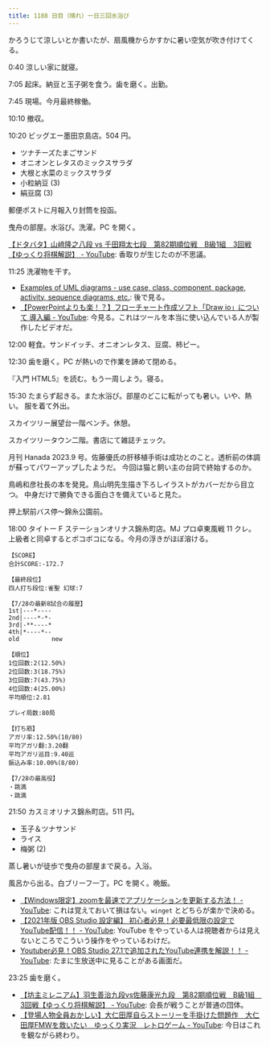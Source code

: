 ```yaml
---
title: 1188 日目（晴れ）一日三回水浴び
---
```


かろうじて涼しいとか書いたが、扇風機からかすかに暑い空気が吹き付けてくる。

0:40 涼しい家に就寝。

7:05 起床。納豆と玉子粥を食う。歯を磨く。出勤。

7:45 現場。今月最終稼働。

10:10 撤収。

10:20 ビッグエー墨田京島店。504 円。

* ツナチーズたまごサンド
* オニオンとレタスのミックスサラダ
* 大根と水菜のミックスサラダ
* 小粒納豆 (3)
* 絹豆腐 (3)

郵便ポストに月報入り封筒を投函。

曳舟の部屋。水浴び。洗濯。PC を開く。

[【ドタバタ】山﨑隆之八段 vs 千田翔太七段　第82期順位戦　B級1組　3回戦【ゆっくり将棋解説】 - YouTube](https://www.youtube.com/watch?v=UpjJK5E8188):
香取りが生じたのが不思議。

11:25 洗濯物を干す。

* [Examples of UML diagrams - use case, class, component, package, activity, sequence diagrams, etc.](https://www.uml-diagrams.org/index-examples.html):
  後で見る。
* [【PowerPointよりも楽！？】フローチャート作成ソフト「Draw io」について 導入編 - YouTube](https://www.youtube.com/watch?v=UvCJowLmeTc):
  今見る。これはツールを本当に使い込んでいる人が製作したビデオだ。

12:00 軽食。サンドイッチ、オニオンレタス、豆腐、柿ピー。

12:30 歯を磨く。PC が熱いので作業を諦めて閉める。

『入門 HTML5』を読む。もう一周しよう。寝る。

15:30 たまらず起きる。また水浴び。部屋のどこに転がっても暑い。いや、熱い。
服を着て外出。

スカイツリー展望台一階ベンチ。休憩。

スカイツリータウン二階。書店にて雑誌チェック。

月刊 Hanada 2023.9 号。佐藤優氏の肝移植手術は成功とのこと。透析前の体調が蘇ってパワーアップしたようだ。
今回は猫と飼い主の台詞で終始するのか。

鳥嶋和彦社長の本を発見。鳥山明先生描き下ろしイラストがカバーだから目立つ。
中身だけで勝負できる面白さを備えていると見た。

押上駅前バス停～錦糸公園前。

18:00 タイトー F ステーションオリナス錦糸町店。MJ プロ卓東風戦 11 クレ。
上級者と同卓するとボコボコになる。今月の浮きがほぼ溶ける。

```text
【SCORE】
合計SCORE:-172.7

【最終段位】
四人打ち段位:雀聖 幻球:7

【7/28の最新8試合の履歴】
1st|---*----
2nd|----*-*-
3rd|-**----*
4th|*----*--
old         new

【順位】
1位回数:2(12.50%)
2位回数:3(18.75%)
3位回数:7(43.75%)
4位回数:4(25.00%)
平均順位:2.81

プレイ局数:80局

【打ち筋】
アガリ率:12.50%(10/80)
平均アガリ翻:3.20翻
平均アガリ巡目:9.40巡
振込み率:10.00%(8/80)

【7/28の最高役】
・跳満
・跳満
```

21:50 カスミオリナス錦糸町店。511 円。

* 玉子＆ツナサンド
* ライス
* 梅粥 (2)

蒸し暑いが徒歩で曳舟の部屋まで戻る。入浴。

風呂から出る。白ブリーフ一丁。PC を開く。晩飯。

* [【Windows限定】zoomを最速でアプリケーションを更新する方法！ - YouTube](https://www.youtube.com/watch?v=-g21QQdxehk):
  これは覚えておいて損はない。`winget` とどちらが楽かで決める。
* [【2021年版 OBS Studio 設定編】 初心者必見！必要最低限の設定でYouTube配信！！ - YouTube](https://www.youtube.com/watch?v=IMUxoqoH040):
  YouTube をやっている人は視聴者からは見えないところでこういう操作をやっているわけだ。
* [Youtuber必見！OBS Studio 27.1で追加されたYouTube連携を解説！！ - YouTube](https://www.youtube.com/watch?v=CO87h8DBXxs):
  たまに生放送中に見ることがある画面だ。

23:25 歯を磨く。

* [【坊主ミレニアム】羽生善治九段vs佐藤康光九段　第82期順位戦　B級1組　3回戦【ゆっくり将棋解説】 - YouTube](https://www.youtube.com/watch?v=fJjlB4EIftQ):
  会長が戦うことが普通の団体。
* [【登場人物全員おかしい】大仁田厚自らストーリーを手掛けた問題作　大仁田厚FMWを救いたい　ゆっくり実況　レトロゲーム - YouTube](https://www.youtube.com/watch?v=PA13nUn0ajw):
  今日はこれを観ながら終わり。
